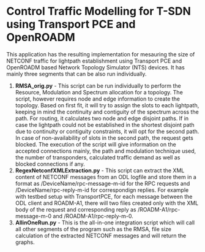 # Control Traffic Modelling for T-SDN using Transport PCE and OpenROADM
This application has the resulting implementation for mesauring the size of NETCONF traffic for lightpath establishment using Transport PCE and OpenROADM based Network Topology Simulator (NTS) devices. It has mainly three segments that can be also run individually.

1. **RMSA_orig.py** - This script can be run individually to perform the Resource, Modulation and Spectrum allocation for a topology. The script, however requires node and edge information to create the topology. Based on first fit, it will try to assign the slots to each lightpath, keeping in mind the continuity and contiguity of the spectrum across the path. For routing, it calculates two node and edge disjoint paths. If in case the lightpath could not be established in the shortest disjoint path due to continuity or contiguity constraints, it will opt for the second path. In case of non-availability of slots in the second path, the request gets blocked. The execution of the script will give information on the accepted connections mainly, the path and modulation technique used, the number of transponders, calculated traffic demand as well as blocked connections if any.
2. **RegexNetconfXMLExtraction.py** - This script can extract the XML content of NETCONF messages from an ODL logfile and store them in a format as /DeviceName/rpc-message-m-id for the RPC requests and /DeviceName/rpc-reply-m-id for correspondign replies. For example with testbed setup with TransportPCE, for each message between the ODL client and ROADM-A1, there will two files created only with the XML body of the request and corresponding reply as /ROADM-A1/rpc-message-m-0 and /ROADM-A1/rpc-reply-m-0. 
3. **AllinOneRun.py** - This is the all-in-one integration script which will call all other segments of the program such as the RMSA, file size calculation of the extracted NETCONF messages and will return the graphs.
